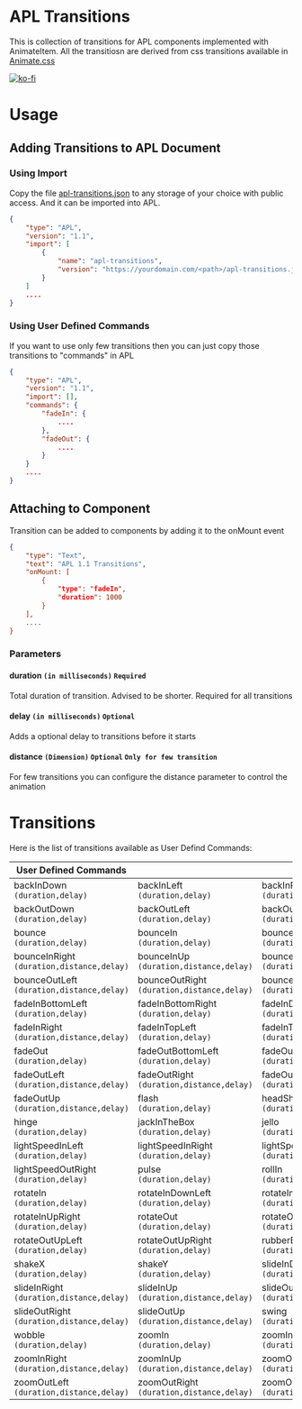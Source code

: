 # APL Transitions

This is collection of transitions for APL components implemented with AnimateItem. All the transitiosn are derived from css transitions available in [Animate.css](https://github.com/daneden/animate.css)

[![ko-fi](https://www.ko-fi.com/img/githubbutton_sm.svg)](https://ko-fi.com/arjunganesan)

# Usage

## Adding Transitions to APL Document

### Using Import

Copy the file [apl-transitions.json](https://github.com/arjun-g/apl-transitions/blob/master/dist/apl-transitions.json) to any storage of your choice with public access. And it can be imported into APL.

```json
{
    "type": "APL",
    "version": "1.1",
    "import": [
        {
            "name": "apl-transitions",
            "version": "https://yourdomain.com/<path>/apl-transitions.json"
        }
    ]
    ....
}
```

### Using User Defined Commands

If you want to use only few transitions then you can just copy those transitions to "commands" in APL

```json
{
    "type": "APL",
    "version": "1.1",
    "import": [],
    "commands": {
        "fadeIn": {
            ....
        },
        "fadeOut": {
            ....
        }
    }
    ....
}
```

## Attaching to Component

Transition can be added to components by adding it to the onMount event

```json
{
    "type": "Text",
    "text": "APL 1.1 Transitions",
    "onMount: [
        {
            "type": "fadeIn",
            "duration": 1000
        }
    ],
    ....
}
```

### Parameters

#### duration `(in milliseconds)` `Required`

Total duration of transition. Advised to be shorter. Required for all transitions

#### delay `(in milliseconds)` `Optional`

Adds a optional delay to transitions before it starts

#### distance `(Dimension)` `Optional` `Only for few transition`

For few transitions you can configure the distance parameter to control the animation

# Transitions

Here is the list of transitions available as User Defind Commands:

| User Defined Commands                          |                                                 |                                                |                                                |
| ---------------------------------------------- | ----------------------------------------------- | ---------------------------------------------- | ---------------------------------------------- |
| backInDown<br />`(duration,delay)`             | backInLeft<br />`(duration,delay)`              | backInRight<br />`(duration,delay)`            | backInUp<br />`(duration,delay)`               |
| backOutDown<br />`(duration,delay)`            | backOutLeft<br />`(duration,delay)`             | backOutRight<br />`(duration,delay)`           | backOutUp<br />`(duration,delay)`              |
| bounce<br />`(duration,delay)`                 | bounceIn<br />`(duration,delay)`                | bounceInDown<br />`(duration,distance,delay)`  | bounceInLeft<br />`(duration,distance,delay)`  |
| bounceInRight<br />`(duration,distance,delay)` | bounceInUp<br />`(duration,distance,delay)`     | bounceOut<br />`(duration,delay)`              | bounceOutDown<br />`(duration,distance,delay)` |
| bounceOutLeft<br />`(duration,distance,delay)` | bounceOutRight<br />`(duration,distance,delay)` | bounceOutUp<br />`(duration,distance,delay)`   | fadeIn<br />`(duration,delay)`                 |
| fadeInBottomLeft<br />`(duration,delay)`       | fadeInBottomRight<br />`(duration,delay)`       | fadeInDown<br />`(duration,distance,delay)`    | fadeInLeft<br />`(duration,distance,delay)`    |
| fadeInRight<br />`(duration,distance,delay)`   | fadeInTopLeft<br />`(duration,delay)`           | fadeInTopRight<br />`(duration,delay)`         | fadeInUp<br />`(duration,distance,delay)`      |
| fadeOut<br />`(duration,delay)`                | fadeOutBottomLeft<br />`(duration,delay)`       | fadeOutBottomRight<br />`(duration,delay)`     | fadeOutDown<br />`(duration,distance,delay)`   |
| fadeOutLeft<br />`(duration,distance,delay)`   | fadeOutRight<br />`(duration,distance,delay)`   | fadeOutTopLeft<br />`(duration,delay)`         | fadeOutTopRight<br />`(duration,delay)`        |
| fadeOutUp<br />`(duration,distance,delay)`     | flash<br />`(duration,delay)`                   | headShake<br />`(duration,delay)`              | heartBeat<br />`(duration,delay)`              |
| hinge<br />`(duration,delay)`                  | jackInTheBox<br />`(duration,delay)`            | jello<br />`(duration,delay)`                  | lightSpeedIn<br />`(duration,delay)`           |
| lightSpeedInLeft<br />`(duration,delay)`       | lightSpeedInRight<br />`(duration,delay)`       | lightSpeedOut<br />`(duration,distance,delay)` | lightSpeedOutLeft<br />`(duration,delay)`      |
| lightSpeedOutRight<br />`(duration,delay)`     | pulse<br />`(duration,delay)`                   | rollIn<br />`(duration,delay)`                 | rollOut<br />`(duration,delay)`                |
| rotateIn<br />`(duration,delay)`               | rotateInDownLeft<br />`(duration,delay)`        | rotateInDownRight<br />`(duration,delay)`      | rotateInUpLeft<br />`(duration,delay)`         |
| rotateInUpRight<br />`(duration,delay)`        | rotateOut<br />`(duration,delay)`               | rotateOutDownLeft<br />`(duration,delay)`      | rotateOutDownRight<br />`(duration,delay)`     |
| rotateOutUpLeft<br />`(duration,delay)`        | rotateOutUpRight<br />`(duration,delay)`        | rubberBand<br />`(duration,delay)`             | shake<br />`(duration,delay)`                  |
| shakeX<br />`(duration,delay)`                 | shakeY<br />`(duration,delay)`                  | slideInDown<br />`(duration,distance,delay)`   | slideInLeft<br />`(duration,distance,delay)`   |
| slideInRight<br />`(duration,distance,delay)`  | slideInUp<br />`(duration,distance,delay)`      | slideOutDown<br />`(duration,distance,delay)`  | slideOutLeft<br />`(duration,distance,delay)`  |
| slideOutRight<br />`(duration,distance,delay)` | slideOutUp<br />`(duration,distance,delay)`     | swing<br />`(duration,delay)`                  | tada<br />`(duration,delay)`                   |
| wobble<br />`(duration,delay)`                 | zoomIn<br />`(duration,delay)`                  | zoomInDown<br />`(duration,distance,delay)`    | zoomInLeft<br />`(duration,distance,delay)`    |
| zoomInRight<br />`(duration,distance,delay)`   | zoomInUp<br />`(duration,distance,delay)`       | zoomOut<br />`(duration,delay)`                | zoomOutDown<br />`(duration,distance,delay)`   |
| zoomOutLeft<br />`(duration,distance,delay)`   | zoomOutRight<br />`(duration,distance,delay)`   | zoomOutUp<br />`(duration,distance,delay)`     |                                                |
